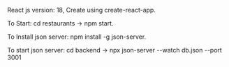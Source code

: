 React js version: 18, Create using create-react-app.

To Start: cd restaurants ->  npm start.

To Install json server: npm install -g json-server.

To start json server: cd backend -> npx json-server --watch db.json --port 3001

